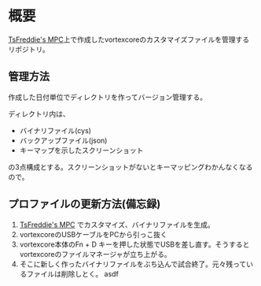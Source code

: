 # 概要
[TsFreddie's MPC](https://tsdo.in/much-programming-core/)上で作成したvortexcoreのカスタマイズファイルを管理するリポジトリ。

## 管理方法
作成した日付単位でディレクトリを作ってバージョン管理する。

ディレクトリ内は、

- バイナリファイル(cys)
- バックアップファイル(json)
- キーマップを示したスクリーンショット

の3点構成とする。スクリーンショットがないとキーマッピングわかんなくなるので。

## プロファイルの更新方法(備忘録)
1. [TsFreddie's MPC](https://tsdo.in/much-programming-core/) でカスタマイズ、バイナリファイルを生成。
2. vortexcoreのUSBケーブルをPCから引っこ抜く
3. vortexcore本体のFn + D キーを押した状態でUSBを差し直す。そうするとvortexcoreのファイルマネージャが立ち上がる。
4. そこに新しく作ったバイナリファイルをぶち込んで試合終了。元々残っているファイルは削除しとく。
asdf

